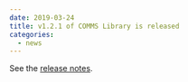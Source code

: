 ```yaml
---
date: 2019-03-24
title: v1.2.1 of COMMS Library is released
categories:
  - news
---
```

See the [release notes](https://github.com/commschamp/comms_champion/releases/tag/v1.2.1).

